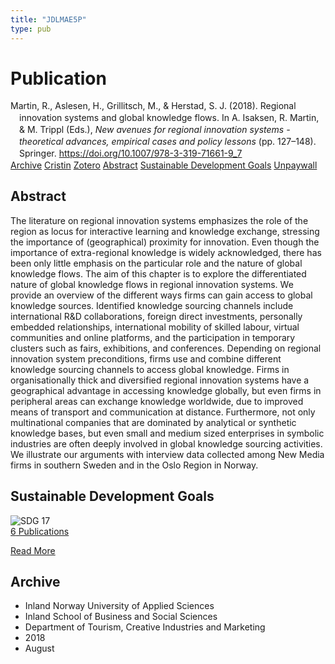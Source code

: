 ```yaml
---
title: "JDLMAE5P"
type: pub
---
```

<h1>Publication</h1>
<article id="csl-bib-container-JDLMAE5P" class="csl-bib-container">
  <div class="csl-bib-body" style="line-height: 1.35; padding-left: 1em; text-indent:-1em;">
  <div class="csl-entry">Martin, R., Aslesen, H., Grillitsch, M., &amp; Herstad, S. J. (2018). Regional innovation systems and global knowledge flows. In A. Isaksen, R. Martin, &amp; M. Trippl (Eds.), <i>New avenues for regional innovation systems - theoretical advances, empirical cases and policy lessons</i> (pp. 127&#x2013;148). Springer. <a href="https://doi.org/10.1007/978-3-319-71661-9_7">https://doi.org/10.1007/978-3-319-71661-9_7</a></div>
</div>
  <div class="csl-bib-buttons">
    <a href="#taxonomy-article-JDLMAE5P" class="csl-bib-button">Archive</a>
    <a href="https://app.cristin.no/results/show.jsf?id=1602469" alt="Cristin URL" class="csl-bib-button">Cristin</a>
    <a href="http://zotero.org/groups/5402882/items/JDLMAE5P" alt="Zotero URL" class="csl-bib-button">Zotero</a>
    <a href="#abstract-article-JDLMAE5P" class="csl-bib-button">Abstract</a>
    <a href="#sdg-article-JDLMAE5P" class="csl-bib-button">Sustainable Development Goals</a>
    <a href="http://wp.circle.lu.se/upload/CIRCLE/workingpapers/201707_martin_et_al.pdf" class="csl-bib-button">Unpaywall</a>
  </div>
  <div id="csl-bib-meta-container-JDLMAE5P"></div>
</article>
<div id="csl-bib-meta-JDLMAE5P" class="csl-bib-meta">
  <article id="abstract-article-JDLMAE5P" class="abstract-article">
    <h1>Abstract</h1>
    The literature on regional innovation systems emphasizes the role of the region as locus for interactive learning and knowledge exchange, stressing the importance of (geographical) proximity for innovation. Even though the importance of extra-regional knowledge is widely acknowledged, there has been only little emphasis on the particular role and the nature of global knowledge flows. The aim of this chapter is to explore the differentiated nature of global knowledge flows in regional innovation systems. We provide an overview of the different ways firms can gain access to global knowledge sources. Identified knowledge sourcing channels include international R&amp;D collaborations, foreign direct investments, personally embedded relationships, international mobility of skilled labour, virtual communities and online platforms, and the participation in temporary clusters such as fairs, exhibitions, and conferences. Depending on regional innovation system preconditions, firms use and combine different knowledge sourcing channels to access global knowledge. Firms in organisationally thick and diversified regional innovation systems have a geographical advantage in accessing knowledge globally, but even firms in peripheral areas can exchange knowledge worldwide, due to improved means of transport and communication at distance. Furthermore, not only multinational companies that are dominated by analytical or synthetic knowledge bases, but even small and medium sized enterprises in symbolic industries are often deeply involved in global knowledge sourcing activities. We illustrate our arguments with interview data collected among New Media firms in southern Sweden and in the Oslo Region in Norway.
  </article>
  <article id="sdg-article-JDLMAE5P" class="sdg-article">
    <h1>Sustainable Development Goals</h1>
    <div class="sdg-container"><div id="sdg17" class="sdg"> <img src="{{< params subfolder >}}images/sdg/sdg17_en.png" class="image" alt="SDG 17"> <div class="sdg-overlay"> <a href="{{< params subfolder >}}en/archive/?sdg=17#archive" class="sdg-publication-count"><span>6</span> Publications</a> <p><a href="https://sdgs.un.org/goals/goal17" class="sdg-read-more">Read More</a></p> </div> </div></div>
  </article>
  <article id="taxonomy-article-JDLMAE5P" class="taxonomy-article">
    <h1>Archive</h1>
    <ul>
      <li>Inland Norway University of Applied Sciences</li>
      <li>Inland School of Business and Social Sciences</li>
      <li>Department of Tourism, Creative Industries and Marketing</li>
      <li>2018</li>
      <li>August</li>
    </ul>
  </article>
</div>
